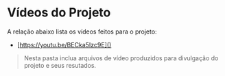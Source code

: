 # Vídeos do Projeto
A relação abaixo lista os vídeos feitos para o projeto:
 - [https://youtu.be/BECka5Izc9E]()

> Nesta pasta inclua arquivos de vídeo produzidos para divulgação do 
> projeto e seus resutados.

